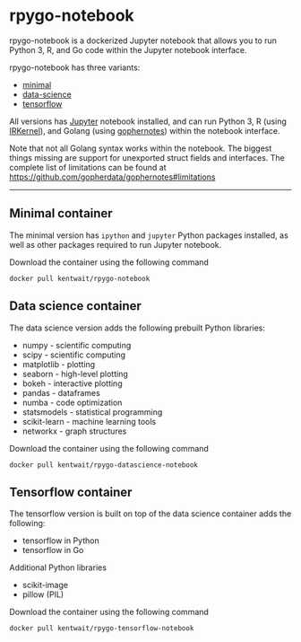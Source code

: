 # rpygo-notebook

rpygo-notebook is a dockerized Jupyter notebook that allows you to run Python 3, R, and Go code within the Jupyter notebook interface.

rpygo-notebook has three variants:
- [minimal](#Minimal-container)
- [data-science](#Data-science-container)
- [tensorflow](#Tensorflow-container)

All versions has [Jupyter] notebook installed, and can run Python 3, R (using [IRKernel]), and Golang (using [gophernotes]) within the notebook interface.

Note that not all Golang syntax works within the notebook.
The biggest things missing are support for unexported struct fields and interfaces.
The complete list of limitations can be found at https://github.com/gopherdata/gophernotes#limitations


---

## Minimal container

The minimal version has `ipython` and `jupyter` Python packages installed,
as well as other packages required to run Jupyter notebook.

Download the container using the following command

	docker pull kentwait/rpygo-notebook


## Data science container

The data science version adds the following prebuilt Python libraries:
- numpy - scientific computing
- scipy - scientific computing
- matplotlib - plotting
- seaborn - high-level plotting
- bokeh - interactive plotting
- pandas - dataframes
- numba - code optimization
- statsmodels - statistical programming
- scikit-learn - machine learning tools
- networkx - graph structures

Download the container using the following command

	docker pull kentwait/rpygo-datascience-notebook


## Tensorflow container

The tensorflow version is built on top of the data science container adds the following:
- tensorflow in Python
- tensorflow in Go

Additional Python libraries
- scikit-image
- pillow (PIL)

Download the container using the following command

	docker pull kentwait/rpygo-tensorflow-notebook


[Jupyter]: http://jupyter.org
[IRKernel]: https://github.com/IRkernel/IRkernel
[gophernotes]: https://github.com/gopherdata/gophernotes
